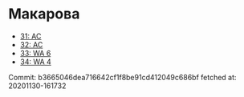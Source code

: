 # Макарова
- [31: AC](31.md)
- [32: AC](32.md)
- [33: WA 6](33.md)
- [34: WA 4](34.md)

Commit: b3665046dea716642cf1f8be91cd412049c686bf
 fetched at: 20201130-161732
